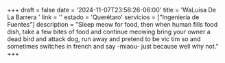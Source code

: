 +++
draft  = false
date   = '2024-11-07T23:58:26-06:00'
title  = 'WaLuisa De La Barrera '
link   = ''
estado = 'Querétaro'
servicios = ["Ingeniería de Fuentes"]
description = "Sleep meow for food, then when human fills food dish, take a few bites of food and continue meowing bring your owner a dead bird and attack dog, run away and pretend to be vic  tim so and sometimes switches in french and say -miaou- just because well why not."
+++